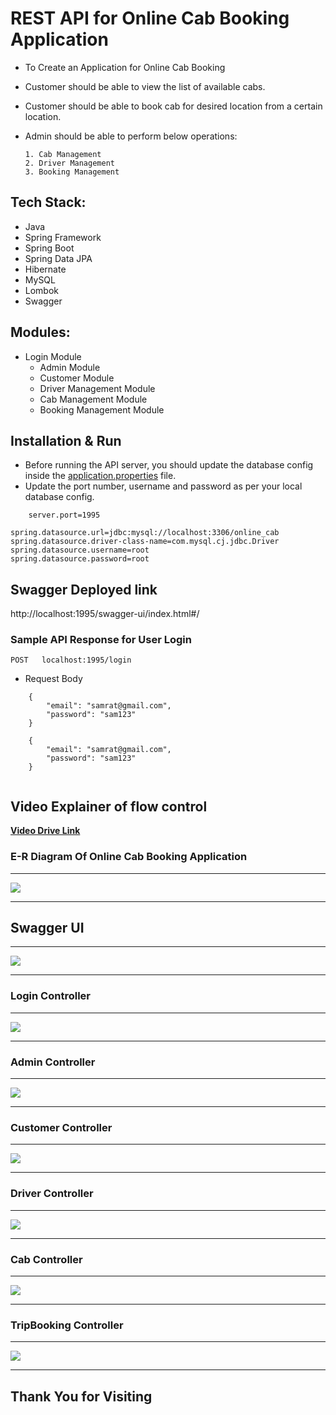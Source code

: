 # REST API for Online Cab Booking Application

* To Create an Application for Online Cab Booking 

* Customer should be able to view the list of available cabs.

* Customer should be able to book cab for desired location from a certain location. 

* Admin should be able to perform below operations:

      1. Cab Management 
      2. Driver Management
      3. Booking Management

## Tech Stack:

* Java
* Spring Framework
* Spring Boot
* Spring Data JPA
* Hibernate
* MySQL
* Lombok
* Swagger

## Modules:

  * Login Module
	* Admin Module
	* Customer Module
	* Driver Management Module
	* Cab Management Module
	* Booking Management Module

## Installation & Run

* Before running the API server, you should update the database config inside the [application.properties](https://github.com/Samrat-Sinha/Online-Cab-Booking-Application/blob/main/Online_Cab_Project/pom.xml) file. 
* Update the port number, username and password as per your local database config.

```
    server.port=1995

spring.datasource.url=jdbc:mysql://localhost:3306/online_cab
spring.datasource.driver-class-name=com.mysql.cj.jdbc.Driver
spring.datasource.username=root
spring.datasource.password=root

```

## Swagger Deployed link
http://localhost:1995/swagger-ui/index.html#/

### Sample API Response for User Login

`POST   localhost:1995/login`

* Request Body

```
    {
        "email": "samrat@gmail.com",
        "password": "sam123"
    }
    
    {
        "email": "samrat@gmail.com",
        "password": "sam123"
    }
    
```


## Video Explainer of flow control
 <a href="https://drive.google.com/file/d/1CTeKQ8u9vowsjTv0TV98B15g8E4zcFCr/view">**Video Drive Link** </a>
 
 
### E-R Diagram Of Online Cab Booking Application
---

<img src="https://user-images.githubusercontent.com/101389007/233461279-5b887298-050a-45f0-adcd-671add82e5ad.png">


---

## Swagger UI

---

<img src="https://user-images.githubusercontent.com/101389007/232260859-f6df5574-20dd-45ba-b343-0ae18a1fac96.png">

---

### Login Controller

---

<img src="https://user-images.githubusercontent.com/101389007/232260920-4d916958-50dd-4410-828e-427a4348ea70.png">

---

### Admin Controller

---

<img src="https://user-images.githubusercontent.com/101389007/232260962-0a4a970d-4e1f-4487-8de1-199212405115.png">

---

### Customer Controller

---

<img src="https://user-images.githubusercontent.com/101389007/232261022-1fcf7b10-854f-4f4b-b833-6f14eace4b8f.png">

---

### Driver Controller

---

<img src="https://user-images.githubusercontent.com/101389007/232261089-d8fd340c-9e7c-4d86-a746-a53c62d6ed2b.png">

---

### Cab Controller

---

<img src="https://user-images.githubusercontent.com/101389007/232261140-f4bb904e-e033-4798-a356-9dfd30c8a3fa.png">

---

### TripBooking Controller

---

<img src="https://user-images.githubusercontent.com/101389007/232261155-0c9521b4-6998-484c-9e31-270705c3b70d.png">

---

## Thank You for Visiting
 
